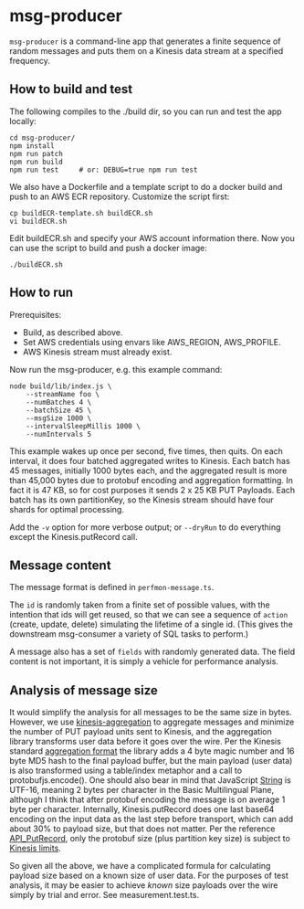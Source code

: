 # msg-producer

`msg-producer` is a command-line app that generates a finite sequence of
random messages and puts them on a Kinesis data stream at a specified frequency.

## How to build and test

The following compiles to the ./build dir, so you can run and test the app
locally:

```
cd msg-producer/
npm install
npm run patch
npm run build
npm run test     # or: DEBUG=true npm run test
```

We also have a Dockerfile and a template script to do a docker build and
push to an AWS ECR repository.  Customize the script first:

```
cp buildECR-template.sh buildECR.sh
vi buildECR.sh
```
Edit buildECR.sh and specify your AWS account information there.
Now you can use the script to build and push a docker image:

```
./buildECR.sh
```


## How to run

Prerequisites:

* Build, as described above.
* Set AWS credentials using envars like AWS_REGION, AWS_PROFILE.
* AWS Kinesis stream must already exist.

Now run the msg-producer, e.g. this example command:
```
node build/lib/index.js \
    --streamName foo \
    --numBatches 4 \
    --batchSize 45 \
    --msgSize 1000 \
    --intervalSleepMillis 1000 \
    --numIntervals 5
```

This example wakes up once per second, five times, then quits.  On each interval,
it does four batched aggregated writes to Kinesis.  Each batch has 45 messages,
initially 1000 bytes each, and the aggregated result is more than 45,000 bytes
due to protobuf encoding and aggregation formatting.  In fact it is 47 KB, so
for cost purposes it sends 2 x 25 KB PUT Payloads.  Each batch has its own
partitionKey, so the Kinesis stream should have four shards for optimal processing.

Add the `-v` option for more verbose output; or `--dryRun` to do everything except
the Kinesis.putRecord call.


## Message content

The message format is defined in `perfmon-message.ts`.

The `id` is randomly taken from a finite set of possible values, with the intention
that ids will get reused, so that we can see a sequence of `action` (create, update,
delete) simulating the lifetime of a single id.  (This gives the downstream msg-consumer
a variety of SQL tasks to perform.)

A message also has a set of `fields` with randomly generated data.  The field content
is not important, it is simply a vehicle for performance analysis.



## Analysis of message size

It would simplify the analysis for all messages to be the same size
in bytes.  However, we use
[kinesis-aggregation](https://github.com/awslabs/kinesis-aggregation/tree/master/node)
to aggregate messages and minimize the number of PUT payload units sent to
Kinesis, and the aggregation library transforms user data before it goes over
the wire.  Per the Kinesis standard
[aggregation format](https://github.com/awslabs/amazon-kinesis-producer/blob/master/aggregation-format.md)
the library adds a 4 byte magic number and 16 byte MD5 hash to the final payload
buffer, but the main payload (user data) is also transformed using a table/index
metaphor and a call to protobufjs.encode().  One should also bear in mind that JavaScript
[String](https://developer.mozilla.org/en-US/docs/Web/JavaScript/Reference/Global_Objects/String)
is UTF-16, meaning 2 bytes per character in the Basic Multilingual Plane, although
I think that after protobuf encoding the message is on average 1 byte per character.
Internally, Kinesis.putRecord does one last base64 encoding on the input data as the
last step before transport, which can add about 30% to payload size, but that does not
matter.  Per the reference
[API_PutRecord](https://docs.aws.amazon.com/kinesis/latest/APIReference/API_PutRecord.html),
only the protobuf size (plus partition key size) is subject to
[Kinesis limits](https://docs.aws.amazon.com/streams/latest/dev/service-sizes-and-limits.html).

So given all the above, we have a complicated formula for calculating payload size
based on a known size of user data.  For the purposes of test analysis, it may be
easier to achieve *known* size payloads over the wire simply by trial and error.
See measurement.test.ts.

